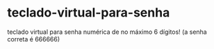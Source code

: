 # teclado-virtual-para-senha
teclado virtual para senha numérica de no máximo 6 dígitos! (a senha correta é 666666)
